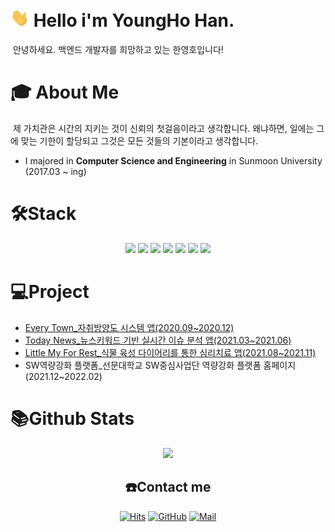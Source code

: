 # <img  src="https://raw.githubusercontent.com/ABSphreak/ABSphreak/master/gifs/Hi.gif" width="30px"> Hello i'm YoungHo Han.
<a>&nbsp;안녕하세요. 백엔드 개발자를 희망하고 있는 한영호입니다!<a/>

# 🎓 About Me
<a>&nbsp;제 가치관은 시간의 지키는 것이 신뢰의 첫걸음이라고 생각합니다. 왜냐하면, 일에는 그에 맞는 기한이 할당되고 그것은 모든 것들의 기본이라고 생각합니다.</a>
- I majored in **Computer Science and Engineering** in Sunmoon University (2017.03 ~ ing)



# 🛠Stack
<div align=center> 
   <img src="http://img.shields.io/badge/-Java-FA5858?style=flat&logo=Java&logoColor=white">
   <img src="http://img.shields.io/badge/-SpringBoot-6DB33F?style=flat&logo=SpringBoot&logoColor=white">
   <img src="http://img.shields.io/badge/-Vue.js-4FC08D?style=flat&logo=Vue.js&logoColor=white">
   <img src="http://img.shields.io/badge/-Android-3DDC84?style=flat&logo=Android&logoColor=white">
   <img src="http://img.shields.io/badge/-Oracle-F80000?style=flat&logo=Oracle&logoColor=white">
   <img src="http://img.shields.io/badge/-MySQL-4479A1?style=flat&logo=MySQL&logoColor=white">
   <img src="http://img.shields.io/badge/-Firebase-FFCA28?style=flat&logo=Firebase&logoColor=white">
</div>


# 💻Project
- [Every Town_자취방양도 시스템 앱(2020.09~2020.12)](https://github.com/HwaRyo/EveryTown)
- [Today News_뉴스키워드 기반 실시간 이슈 분석 앱(2021.03~2021.06)](https://github.com/HwaRyo/Today_News)
- [Little My For Rest_식물 육성 다이어리를 통한 심리치료 앱(2021.08~2021.11)](https://github.com/HwaRyo/My_Little_For_Rest)
- SW역량강화 플랫폼_선문대학교 SW중심사업단 역량강화 플랫폼 홈페이지(2021.12~2022.02)



# 📚Github Stats
<div align=center>
<a href='#'>
 <img src = "https://github-readme-stats.vercel.app/api?username=HwaRyo&theme=buefy&show_icons=true&hide_border=true" height = "180px">
</a>
</div>
 
<div align=center>

## ☎️Contact me
[![Hits](https://hits.seeyoufarm.com/api/count/incr/badge.svg?url=https://github.com/HwaRyo)](https://hits.seeyoufarm.com)
[![GitHub](http://img.shields.io/badge/GitHub-Black?style=flat-square&logo=github&link=https://github.com/HwaRyo)](https://github.com/HwaRyo)
[![Mail](https://img.shields.io/badge/Gmail-d14836?style=flat-square&logo=Gmail&logoColor=white&link=mailto:a98k98k@gmail.com)](mailto:a98k98k@gmail.com)
